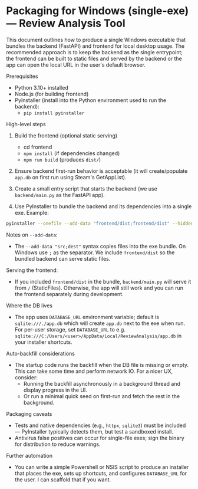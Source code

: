 # Packaging for Windows (single-exe) — Review Analysis Tool

This document outlines how to produce a single Windows executable that bundles the backend (FastAPI) and frontend for local desktop usage. The recommended approach is to keep the backend as the single entrypoint; the frontend can be built to static files and served by the backend or the app can open the local URL in the user's default browser.

Prerequisites
- Python 3.10+ installed
- Node.js (for building frontend)
- PyInstaller (install into the Python environment used to run the backend):
  - `pip install pyinstaller`

High-level steps
1. Build the frontend (optional static serving)
   - cd frontend
   - `npm install` (if dependencies changed)
   - `npm run build` (produces `dist/`)

2. Ensure backend first-run behavior is acceptable (it will create/populate `app.db` on first run using Steam's GetAppList).

3. Create a small entry script that starts the backend (we use `backend/main.py` as the FastAPI app).

4. Use PyInstaller to bundle the backend and its dependencies into a single exe. Example:

```bash
pyinstaller --onefile --add-data "frontend/dist;frontend/dist" --hidden-import=jinja2 backend/main.py
```

Notes on `--add-data`:
- The `--add-data "src;dest"` syntax copies files into the exe bundle. On Windows use `;` as the separator. We include `frontend/dist` so the bundled backend can serve static files.

Serving the frontend:
- If you included `frontend/dist` in the bundle, `backend/main.py` will serve it from `/` (StaticFiles). Otherwise, the app will still work and you can run the frontend separately during development.

Where the DB lives
- The app uses `DATABASE_URL` environment variable; default is `sqlite:///./app.db` which will create `app.db` next to the exe when run. For per-user storage, set `DATABASE_URL` to e.g. `sqlite:///C:/Users/<user>/AppData/Local/ReviewAnalysis/app.db` in your installer shortcuts.

Auto-backfill considerations
- The startup code runs the backfill when the DB file is missing or empty. This can take some time and perform network IO. For a nicer UX, consider:
  - Running the backfill asynchronously in a background thread and display progress in the UI.
  - Or run a minimal quick seed on first-run and fetch the rest in the background.

Packaging caveats
- Tests and native dependencies (e.g., `httpx`, `sqlite3`) must be included — PyInstaller typically detects them, but test a sandboxed install.
- Antivirus false positives can occur for single-file exes; sign the binary for distribution to reduce warnings.

Further automation
- You can write a simple Powershell or NSIS script to produce an installer that places the exe, sets up shortcuts, and configures `DATABASE_URL` for the user. I can scaffold that if you want.


